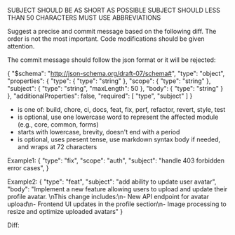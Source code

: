 <MUST>SUBJECT SHOULD BE AS SHORT AS POSSIBLE</MUST>
<MUST>SUBJECT SHOULD LESS THAN 50 CHARACTERS</MUST>
<MUST>MUST USE ABBREVIATIONS</MUST>

Suggest a precise and commit message based on the following diff. The order is not the most important. Code modifications should be given attention.

The commit message should follow the json format or it will be rejected:

{
    "$schema": "http://json-schema.org/draft-07/schema#",
    "type": "object",
    "properties": {
        "type": {
            "type": "string"
        },
        "scope": {
            "type": "string"
        },
        "subject": {
            "type": "string",
            "maxLength": 50
        },
        "body": {
            "type": "string"
        }
    },
    "additionalProperties": false,
    "required": [
        "type",
        "subject"
    ]
}

- <type> is one of: build, chore, ci, docs, feat, fix, perf, refactor, revert, style, test
- <scope> is optional, use one lowercase word to represent the affected module (e.g., core, common, forms)
- <subject> starts with lowercase, brevity, doesn't end with a period
- <body> is optional, uses present tense, use markdown syntax body if needed, and wraps at 72 characters

Example1: {
    "type": "fix",
    "scope": "auth",
    "subject": "handle 403 forbidden error cases",
}

Example2: {
    "type": "feat",
    "subject": "add ability to update user avatar",
    "body": "Implement a new feature allowing users to upload and update their profile avatar. \nThis change includes:\n- New API endpoint for avatar upload\n- Frontend UI updates in the profile section\n- Image processing to resize and optimize uploaded avatars"
}

Diff: